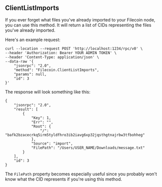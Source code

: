 ## ClientListImports

If you ever forget what files you've already imported to your Filecoin node, you can use this method. It will return a list of CIDs representing the files you've already imported. 

Here's an example request: 

```
curl --location --request POST 'http://localhost:1234/rpc/v0' \
--header 'Authorization: Bearer YOUR ADMIN TOKEN' \
--header 'Content-Type: application/json' \
--data-raw '{
    "jsonrpc": "2.0",
    "method": "Filecoin.ClientListImports",
    "params": null,
    "id": 3
}'
```

The response will look something like this: 

```
{
    "jsonrpc": "2.0",
    "result": [
        {
            "Key": 1,
            "Err": "",
            "Root": {
                "/": "bafk2bzacecrkq5irm5tyldfhro3ib2iavg6xp32jqsthgtnajrbw3tfbohheg"
            },
            "Source": "import",
            "FilePath": "/Users/USER_NAME/Downloads/message.txt"
        }
    ],
    "id": 3
}
```

The `FilePath` property becomes especially useful since you probably won't know what the CID represents if you're using this method. 
